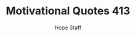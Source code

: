 ---
image: /assets/img/mq/mq_413_churchill.png
title: Motivational Quotes 413
categories:
  - Motivational Quotes
author: Hope Staff
notes: Motivational Quotes 413
embed: >-
  EMBED_GOES_HERE
transcript: >-
  SOME LINES OF TEXT START HERE
---